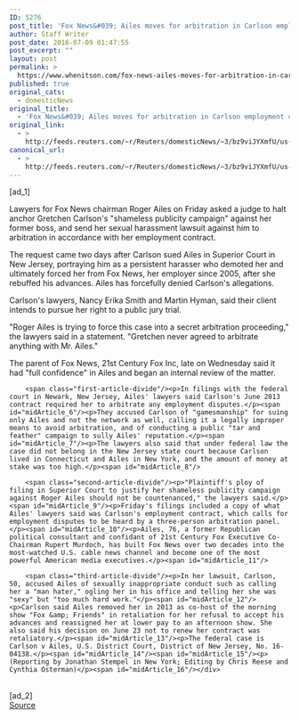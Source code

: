```yaml
---
ID: 5276
post_title: 'Fox News&#039; Ailes moves for arbitration in Carlson employment case'
author: Staff Writer
post_date: 2016-07-09 01:47:55
post_excerpt: ""
layout: post
permalink: >
  https://www.whenitson.com/fox-news-ailes-moves-for-arbitration-in-carlson-employment-case/
published: true
original_cats:
  - domesticNews
original_title:
  - 'Fox News&#039; Ailes moves for arbitration in Carlson employment case'
original_link:
  - >
    http://feeds.reuters.com/~r/Reuters/domesticNews/~3/bz9viJYXmfU/us-foxnews-lawsuit-idUSKCN0ZO2I7
canonical_url:
  - >
    http://feeds.reuters.com/~r/Reuters/domesticNews/~3/bz9viJYXmfU/us-foxnews-lawsuit-idUSKCN0ZO2I7
---
```

 [ad_1]
<br><div id="articleText">
<span id="midArticle_start"/>

<span id="midArticle_0"/><span class="focusParagraph" readability="5"><p><span class="articleLocatio&lt;/span&gt;n">Lawyers for Fox News chairman Roger Ailes on Friday asked a judge to halt anchor Gretchen Carlson's "shameless publicity campaign" against her former boss, and send her sexual harassment lawsuit against him to arbitration in accordance with her employment contract.</span></p></span><span id="midArticle_1"/><p>The request came two days after Carlson sued Ailes in Superior Court in New Jersey, portraying him as a persistent harasser who demoted her and ultimately forced her from Fox News, her employer since 2005, after she rebuffed his advances. Ailes has forcefully denied Carlson's allegations.</p><span id="midArticle_2"/><p>Carlson's lawyers, Nancy Erika Smith and Martin Hyman, said their client intends to pursue her right to a public jury trial.</p><span id="midArticle_3"/><p>"Roger Ailes is trying to force this case into a secret arbitration proceeding," the lawyers said in a statement. "Gretchen never agreed to arbitrate anything with Mr. Ailes."</p><span id="midArticle_4"/><p>The parent of Fox News, 21st Century Fox Inc, late on Wednesday said it had "full confidence" in Ailes and began an internal review of the matter.</p><span id="midArticle_5"/>
        
        <span class="first-article-divide"/><p>In filings with the federal court in Newark, New Jersey, Ailes' lawyers said Carlson's June 2013 contract required her to arbitrate any employment disputes.</p><span id="midArticle_6"/><p>They accused Carlson of "gamesmanship" for suing only Ailes and not the network as well, calling it a legally improper means to avoid arbitration, and of conducting a public "tar and feather" campaign to sully Ailes' reputation.</p><span id="midArticle_7"/><p>The lawyers also said that under federal law the case did not belong in the New Jersey state court because Carlson lived in Connecticut and Ailes in New York, and the amount of money at stake was too high.</p><span id="midArticle_8"/>
        
        <span class="second-article-divide"/><p>"Plaintiff's ploy of filing in Superior Court to justify her shameless publicity campaign against Roger Ailes should not be countenanced," the lawyers said.</p><span id="midArticle_9"/><p>Friday's filings included a copy of what Ailes' lawyers said was Carlson's employment contract, which calls for employment disputes to be heard by a three-person arbitration panel.</p><span id="midArticle_10"/><p>Ailes, 76, a former Republican political consultant and confidant of 21st Century Fox Executive Co-Chairman Rupert Murdoch, has built Fox News over two decades into the most-watched U.S. cable news channel and become one of the most powerful American media executives.</p><span id="midArticle_11"/>
        
        <span class="third-article-divide"/><p>In her lawsuit, Carlson, 50, accused Ailes of sexually inappropriate conduct such as calling her a "man hater," ogling her in his office and telling her she was "sexy" but "too much hard work."</p><span id="midArticle_12"/><p>Carlson said Ailes removed her in 2013 as co-host of the morning show "Fox &amp; Friends" in retaliation for her refusal to accept his advances and reassigned her at lower pay to an afternoon show. She also said his decision on June 23 not to renew her contract was retaliatory.</p><span id="midArticle_13"/><p>The federal case is Carlson v Ailes, U.S. District Court, District of New Jersey, No. 16-04138.</p><span id="midArticle_14"/><span id="midArticle_15"/><p> (Reporting by Jonathan Stempel in New York; Editing by Chris Reese and Cynthia Osterman)</p><span id="midArticle_16"/></div>
<br>[ad_2]
<br><a href="http://feeds.reuters.com/~r/Reuters/domesticNews/~3/bz9viJYXmfU/us-foxnews-lawsuit-idUSKCN0ZO2I7">Source </a>